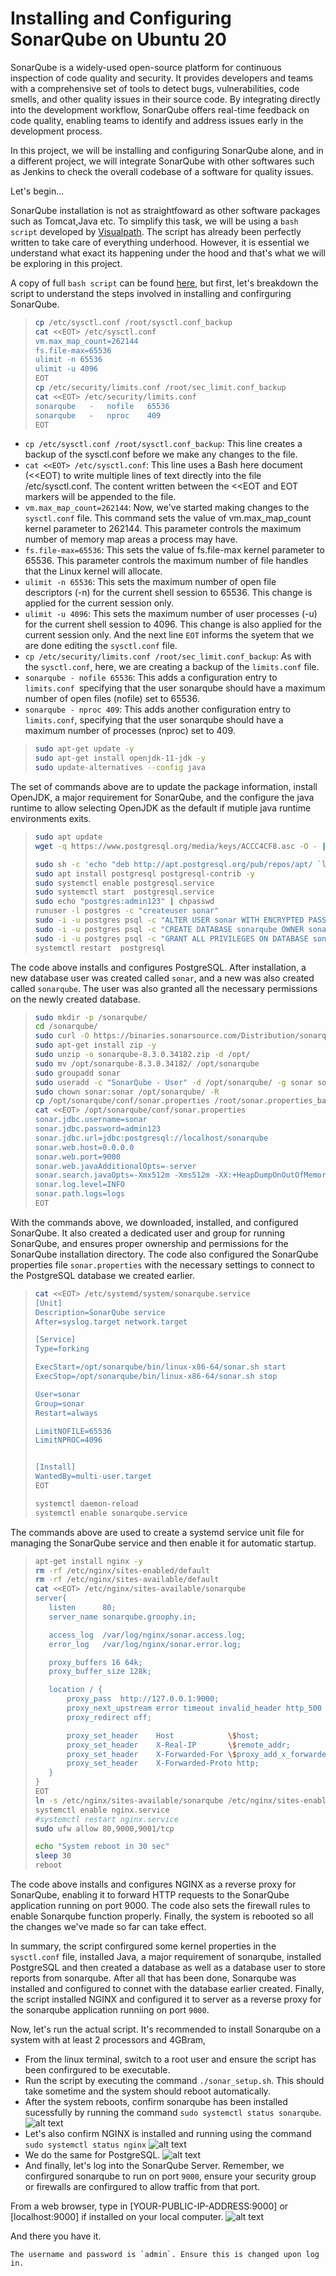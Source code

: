 # Installing and Configuring SonarQube on Ubuntu 20

SonarQube is a widely-used open-source platform for continuous inspection of code quality and security. It provides developers and teams with a comprehensive set of tools to detect bugs, vulnerabilities, code smells, and other quality issues in their source code. By integrating directly into the development workflow, SonarQube offers real-time feedback on code quality, enabling teams to identify and address issues early in the development process.

In this project, we will be installing and configuring SonarQube alone, and in a different project, we will integrate SonarQube with other softwares such as Jenkins to check the overall codebase of a software for quality issues.

Let's begin...

SonarQube installation is not as straightfoward as other software packages such as Tomcat,Java etc. To simplify this task, we will be using a `bash script` developed by
[Visualpath](https://www.youtube.com/c/visualpath). The script has already been perfectly written to take care of everything underhood. However, it is essential we understand what exact its happening under the hood and that's what we will be exploring in this project.

A copy of full `bash script` can be found [here](https://github.com/iamYole/Installing-and-Configuring-SonarQube/blob/main/sonar_setup.sh), but first, let's breakdown the script to understand the steps involved in installing and confirguring SonarQube.

> ```bash
> cp /etc/sysctl.conf /root/sysctl.conf_backup
> cat <<EOT> /etc/sysctl.conf
> vm.max_map_count=262144
> fs.file-max=65536
> ulimit -n 65536
> ulimit -u 4096
> EOT
> cp /etc/security/limits.conf /root/sec_limit.conf_backup
> cat <<EOT> /etc/security/limits.conf
> sonarqube   -   nofile   65536
> sonarqube   -   nproc    409
> EOT
> ```

- `cp /etc/sysctl.conf /root/sysctl.conf_backup`: This line creates a backup of the sysctl.conf before we make any changes to the file.
- `cat <<EOT> /etc/sysctl.conf`: This line uses a Bash here document (<<EOT) to write multiple lines of text directly into the file /etc/sysctl.conf. The content written between the <<EOT and EOT markers will be appended to the file.
- `vm.max_map_count=262144`: Now, we've started making changes to the `sysctl.conf` file. This command sets the value of vm.max_map_count kernel parameter to 262144. This parameter controls the maximum number of memory map areas a process may have.
- `fs.file-max=65536`: This sets the value of fs.file-max kernel parameter to 65536. This parameter controls the maximum number of file handles that the Linux kernel will allocate.
- `ulimit -n 65536`: This sets the maximum number of open file descriptors (-n) for the current shell session to 65536. This change is applied for the current session only.
- `ulimit -u 4096`: This sets the maximum number of user processes (-u) for the current shell session to 4096. This change is also applied for the current session only. And the next line `EOT` informs the syetem that we are done editing the `sysctl.conf` file.
- `cp /etc/security/limits.conf /root/sec_limit.conf_backup`: As with the `sysctl.conf`, here, we are creating a backup of the `limits.conf` file.
- `sonarqube - nofile 65536`: This adds a configuration entry to `limits.conf `specifying that the user sonarqube should have a maximum number of open files (nofile) set to 65536.
- `sonarqube - nproc 409`: This adds another configuration entry to `limits.conf`, specifying that the user sonarqube should have a maximum number of processes (nproc) set to 409.

> ```bash
> sudo apt-get update -y
> sudo apt-get install openjdk-11-jdk -y
> sudo update-alternatives --config java
> ```

The set of commands above are to update the package information, install OpenJDK, a major requirement for SonarQube, and the configure the java runtime to allow selecting OpenJDK as the default if mutiple java runtime environments exits.

> ```bash
> sudo apt update
> wget -q https://www.postgresql.org/media/keys/ACCC4CF8.asc -O - | sudo apt-key add -
>
> sudo sh -c 'echo "deb http://apt.postgresql.org/pub/repos/apt/ `lsb_release -cs`-pgdg main" >> /etc/apt/sources.list.d/pgdg.list'
> sudo apt install postgresql postgresql-contrib -y
> sudo systemctl enable postgresql.service
> sudo systemctl start  postgresql.service
> sudo echo "postgres:admin123" | chpasswd
> runuser -l postgres -c "createuser sonar"
> sudo -i -u postgres psql -c "ALTER USER sonar WITH ENCRYPTED PASSWORD 'admin123';"
> sudo -i -u postgres psql -c "CREATE DATABASE sonarqube OWNER sonar;"
> sudo -i -u postgres psql -c "GRANT ALL PRIVILEGES ON DATABASE sonarqube to sonar;"
> systemctl restart  postgresql
>
> ```

The code above installs and configures PostgreSQL. After installation, a new database user was created called `sonar`, and a new was also created called `sonarqube`. The user was also granted all the necessary permissions on the newly created database.

> ```bash
> sudo mkdir -p /sonarqube/
> cd /sonarqube/
> sudo curl -O https://binaries.sonarsource.com/Distribution/sonarqube/sonarqube-8.3.0.34182.zip
> sudo apt-get install zip -y
> sudo unzip -o sonarqube-8.3.0.34182.zip -d /opt/
> sudo mv /opt/sonarqube-8.3.0.34182/ /opt/sonarqube
> sudo groupadd sonar
> sudo useradd -c "SonarQube - User" -d /opt/sonarqube/ -g sonar sonar
> sudo chown sonar:sonar /opt/sonarqube/ -R
> cp /opt/sonarqube/conf/sonar.properties /root/sonar.properties_backup
> cat <<EOT> /opt/sonarqube/conf/sonar.properties
> sonar.jdbc.username=sonar
> sonar.jdbc.password=admin123
> sonar.jdbc.url=jdbc:postgresql://localhost/sonarqube
> sonar.web.host=0.0.0.0
> sonar.web.port=9000
> sonar.web.javaAdditionalOpts=-server
> sonar.search.javaOpts=-Xmx512m -Xms512m -XX:+HeapDumpOnOutOfMemoryError
> sonar.log.level=INFO
> sonar.path.logs=logs
> EOT
>
> ```

With the commands above, we downloaded, installed, and configured SonarQube. It also created a dedicated user and group for running SonarQube, and ensures proper ownership and permissions for the SonarQube installation directory. The code also configured the SonarQube properties file `sonar.properties` with the necessary settings to connect to the PostgreSQL database we created earlier.

> ```bash
> cat <<EOT> /etc/systemd/system/sonarqube.service
> [Unit]
> Description=SonarQube service
> After=syslog.target network.target
>
> [Service]
> Type=forking
>
> ExecStart=/opt/sonarqube/bin/linux-x86-64/sonar.sh start
> ExecStop=/opt/sonarqube/bin/linux-x86-64/sonar.sh stop
>
> User=sonar
> Group=sonar
> Restart=always
>
> LimitNOFILE=65536
> LimitNPROC=4096
>
>
> [Install]
> WantedBy=multi-user.target
> EOT
>
> systemctl daemon-reload
> systemctl enable sonarqube.service
>
> ```

The commands above are used to create a systemd service unit file for managing the SonarQube service and then enable it for automatic startup.

> ```bash
> apt-get install nginx -y
> rm -rf /etc/nginx/sites-enabled/default
> rm -rf /etc/nginx/sites-available/default
> cat <<EOT> /etc/nginx/sites-available/sonarqube
> server{
>    listen      80;
>    server_name sonarqube.groophy.in;
>
>    access_log  /var/log/nginx/sonar.access.log;
>    error_log   /var/log/nginx/sonar.error.log;
>
>    proxy_buffers 16 64k;
>    proxy_buffer_size 128k;
>
>    location / {
>        proxy_pass  http://127.0.0.1:9000;
>        proxy_next_upstream error timeout invalid_header http_500 http_502 http_503 http_504;
>        proxy_redirect off;
>
>        proxy_set_header    Host            \$host;
>        proxy_set_header    X-Real-IP       \$remote_addr;
>        proxy_set_header    X-Forwarded-For \$proxy_add_x_forwarded_for;
>        proxy_set_header    X-Forwarded-Proto http;
>    }
> }
> EOT
> ln -s /etc/nginx/sites-available/sonarqube /etc/nginx/sites-enabled/sonarqube
> systemctl enable nginx.service
> #systemctl restart nginx.service
> sudo ufw allow 80,9000,9001/tcp
>
> echo "System reboot in 30 sec"
> sleep 30
> reboot
>
> ```

The code above installs and configures NGINX as a reverse proxy for SonarQube, enabling it to forward HTTP requests to the SonarQube application running on port 9000. The code also sets the firewall rules to enable Sonarqube function properly. Finally, the system is rebooted so all the changes we've made so far can take effect.

In summary, the script confirgured some kernel properties in the `sysctl.conf` file, installed Java, a major requirement of sonarqube, installed PostgreSQL and then created a database as well as a database user to store reports from sonarqube. After all that has been done, Sonarqube was installed and configured to connet with the database earlier created. Finally, the script installed NGINX and configured it to server as a reverse proxy for the sonarqube application runniing on port `9000`.

Now, let's run the actual script. It's recommended to install Sonarqube on a system with at least 2 processors and 4GBram,

- From the linux terminal, switch to a root user and ensure the script has been confirgured to be executable.
- Run the script by executing the command `./sonar_setup.sh`. This should take sometime and the system should reboot automatically.
- After the system reboots, confirm sonarqube has been installed sucessfully by running the command `sudo systemctl status sonarqube`.
  ![alt text](Images/Img_01.png)
- Let's also confirm NGINX is installed and running using the command `sudo systemctl status nginx`
  ![alt text](Images/Img_02.png)
- We do the same for PostgreSQL.
  ![alt text](Images/Img_03.png)
- And finally, let's log into the SonarQube Server. Remember, we confirgured sonarqube to run on port `9000`, ensure your security group or firewalls are confirgured to allow traffic from that port.

From a web browser, type in [YOUR-PUBLIC-IP-ADDRESS:9000] or [localhost:9000] if installed on your local computer.
![alt text](Images/Img_04.png)

And there you have it.

    The username and password is `admin`. Ensure this is changed upon log in.
